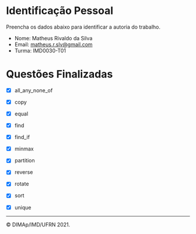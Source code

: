 # Identificação Pessoal

Preencha os dados abaixo para identificar a autoria do trabalho.

- Nome: Matheus Rivaldo da Silva
- Email: matheus.r.slv@gmail.com
- Turma: IMD0030-T01

# Questões Finalizadas

- [x] all_any_none_of
- [x] copy
- [x] equal
- [x] find
- [x] find_if
- [x] minmax
- [x] partition
- [x] reverse
- [x] rotate
- [x] sort
- [x] unique


--------
&copy; DIMAp/IMD/UFRN 2021.
